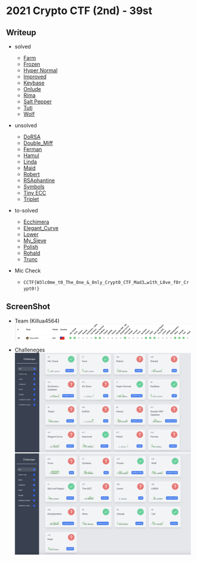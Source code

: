 # 2021 Crypto CTF (2nd) - 39st

## Writeup
* solved
    * [Farm](./Farm)
    * [Frozen](./Frozen)
    * [Hyper Normal](./Hyper_Normal)
    * [Improved](./Improved)
    * [Keybase](./Keybase)
    * [Onlude](./Onlude)
    * [Rima](./Rima)
    * [Salt Pepper](./Salt_Pepper)
    * [Tuti](./Tuti)
    * [Wolf](./Wolf)
* unsolved
    * [DoRSA](./DoRSA)
    * [Double_Miff](./Double_Miff)
    * [Ferman](./Ferman)
    * [Hamul](./Hamul)
    * [Linda](./Linda)
    * [Maid](./Maid)
    * [Robert](./Robert)
    * [RSAphantine](./RSAphantine)
    * [Symbols](./Symbols)
    * [Tiny ECC](./Tiny_ECC)
    * [Triplet](./Triplet)
* to-solved
    * [Ecchimera](./Ecchimera)
    * [Elegant_Curve](./Elegant_Curve)
    * [Lower](./Lower)
    * [My_Sieve](./My_Sieve)
    * [Polish](./Polish)
    * [Rohald](./Rohald)
    * [Trunc](./Trunc)

* Mic Check
    * `CCTF{W3lc0me_t0_The_0ne_&_0nly_Crypt0_CTF_Mad3ـw1th_L0ve_f0r_Crypt0!}`

## ScreenShot
- Team (Killua4564)
![](image1.png)

- Challeneges
![](image2.png)
![](image3.png)
